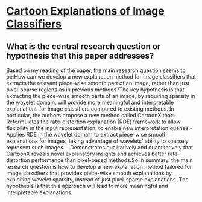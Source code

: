 # [Cartoon Explanations of Image Classifiers](https://arxiv.org/abs/2110.03485v5)

## What is the central research question or hypothesis that this paper addresses?

Based on my reading of the paper, the main research question seems to be:How can we develop a new explanation method for image classifiers that extracts the relevant piece-wise smooth part of an image, rather than just pixel-sparse regions as in previous methods?The key hypothesis is that extracting the piece-wise smooth parts of an image, by requiring sparsity in the wavelet domain, will provide more meaningful and interpretable explanations for image classifiers compared to existing methods. In particular, the authors propose a new method called CartoonX that:- Reformulates the rate-distortion explanation (RDE) framework to allow flexibility in the input representation, to enable new interpretation queries.- Applies RDE in the wavelet domain to extract piece-wise smooth explanations for images, taking advantage of wavelets' ability to sparsely represent such images. - Demonstrates qualitatively and quantitatively that CartoonX reveals novel explanatory insights and achieves better rate-distortion performance than pixel-based methods.So in summary, the main research question is how to develop a new explanation method tailored for image classifiers that provides piece-wise smooth explanations by exploiting wavelet sparsity, instead of just pixel-sparse explanations. The hypothesis is that this approach will lead to more meaningful and interpretable explanations.
